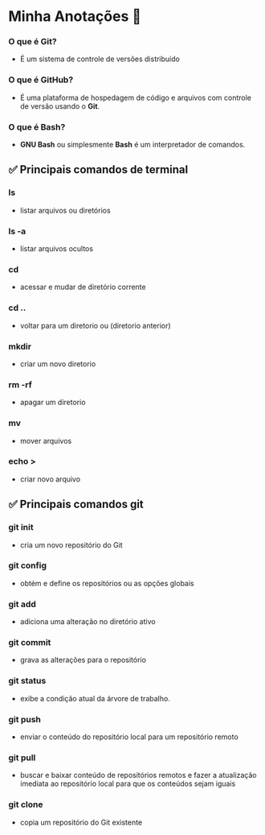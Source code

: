 # Minha Anotações 📝

### O que é Git?
- É um sistema de controle de versões distribuído

### O que é GitHub?
- É uma plataforma de hospedagem de código e arquivos com controle de versão usando o **Git**.

### O que é Bash?
- **GNU Bash** ou simplesmente **Bash** é um interpretador de comandos.

## ✅ Principais comandos de terminal

### ls
  - listar arquivos ou diretórios

### ls -a
  - listar arquivos ocultos

### cd 
  - acessar e mudar de diretório corrente

### cd ..
  - voltar para um diretorio ou (diretorio anterior)

### mkdir 
  - criar um novo diretorio

### rm -rf
  - apagar um diretorio

### mv
  - mover arquivos

### echo >
  - criar novo arquivo

## ✅ Principais comandos git 

### git init
  - cria um novo repositório do Git

### git config
  - obtém e define os repositórios ou as opções globais

### git add
  -  adiciona uma alteração no diretório ativo

### git commit 
  - grava as alterações para o repositório

### git status
  - exibe a condição atual da árvore de trabalho.

### git push
  - enviar o conteúdo do repositório local para um repositório remoto

### git pull
  - buscar e baixar conteúdo de repositórios remotos e fazer a atualização imediata ao repositório local para que os conteúdos sejam iguais

### git clone
  - copia um repositório do Git existente

